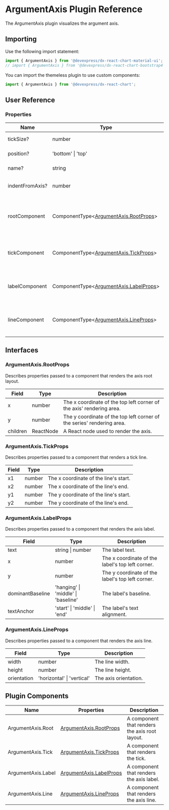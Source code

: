 # ArgumentAxis Plugin Reference

The ArgumentAxis plugin visualizes the argument axis.

## Importing

Use the following import statement:

```js
import { ArgumentAxis } from '@devexpress/dx-react-chart-material-ui';
// import { ArgumentAxis } from '@devexpress/dx-react-chart-bootstrap4';
```

You can import the themeless plugin to use custom components:

```js
import { ArgumentAxis } from '@devexpress/dx-react-chart';
```

## User Reference

### Properties

Name | Type | Default | Description
-----|------|---------|------------
tickSize? | number | 5 | The tick size.
position? | 'bottom' &#124; 'top' | 'bottom' | The axis position.
name? | string | | The axis name.
indentFromAxis? | number | 10 | The indent from the axis.
rootComponent | ComponentType&lt;[ArgumentAxis.RootProps](#argumentaxisrootprops)&gt; | |  A component that renders the axis root layout.
tickComponent | ComponentType&lt;[ArgumentAxis.TickProps](#argumentaxistickprops)&gt; | | A component that renders a tick.
labelComponent | ComponentType&lt;[ArgumentAxis.LabelProps](#argumentaxislabelprops)&gt; | | A component that renders the axis label.
lineComponent | ComponentType&lt;[ArgumentAxis.LineProps](#argumentaxislineprops)&gt; | | A component that renders the axis line.

## Interfaces

### ArgumentAxis.RootProps

Describes properties passed to a component that renders the axis root layout.

Field | Type | Description
------|------|------------
x | number | The x coordinate of the top left corner of the axis' rendering area.
y | number | The y coordinate of the top left corner of the series' rendering area.
children | ReactNode | A React node used to render the axis.

### ArgumentAxis.TickProps

Describes properties passed to a component that renders a tick line.

Field | Type | Description
------|------|------------
x1 | number | The x coordinate of the line's start.
x2 | number | The x coordinate of the line's end.
y1 | number | The y coordinate of the line's start.
y2 | number | The y coordinate of the line's end.

### ArgumentAxis.LabelProps

Describes properties passed to a component that renders the axis label.

Field | Type | Description
------|------|------------
text | string &#124; number | The label text.
x | number | The x coordinate of the label's top left corner.
y | number | The y coordinate of the label's top left corner.
dominantBaseline | 'hanging' &#124; 'middle' &#124; 'baseline' | The label's baseline.
textAnchor | 'start' &#124; 'middle' &#124; 'end' | The label's text alignment.

### ArgumentAxis.LineProps

Describes properties passed to a component that renders the axis line.

Field | Type | Description
------|------|------------
width | number | The line width.
height | number | The line height.
orientation | 'horizontal' &#124; 'vertical' | The axis orientation.

## Plugin Components

Name | Properties | Description
-----|------------|------------
ArgumentAxis.Root | [ArgumentAxis.RootProps](#argumentaxisrootprops) | A component that renders the axis root layout.
ArgumentAxis.Tick | [ArgumentAxis.TickProps](#argumentaxistickprops) | A component that renders the tick.
ArgumentAxis.Label | [ArgumentAxis.LabelProps](#argumentaxislabelprops) | A component that renders the axis label.
ArgumentAxis.Line | [ArgumentAxis.LineProps](#argumentaxislineprops) | A component that renders the axis line.
